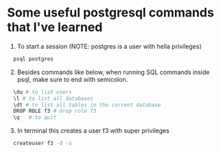 # Some useful postgresql commands that I've learned
1. To start a session (NOTE: postgres is a user with hella privileges)
```bash
  psql postgres
```
2. Besides commands like below, when running SQL commands inside psql, make sure to end with semicolon.   
```bash
  \du # to list users
  \l # to list all databases
  \dt # to list all tables in the current database
  DROP ROLE f3 # drop role f3
  \q   # to quit
```
3. In terminal this creates a user f3 with super privileges
```bash
  createuser f3 -d -s
```
